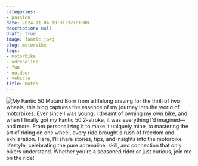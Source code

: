 ```yaml
---
categories:
- passion
date: 2024-11-04 19:31:32+01:00
description: null
draft: true
image: fantic.jpeg
slug: motorbike
tags:
- motorbike
- adrenaline
- fun
- outdoor
- vehicle
title: Motos
---
```


<!-- hash: c7c82fc59ec5 -->
![My Fantic 50 Motard](fantic.jpg)
Born from a lifelong craving for the thrill of two wheels, this blog captures the essence of my journey into the world of motorbikes. Ever since I was young, I dreamt of owning my own bike, and when I finally got my Fantic 50 2-stroke, it was everything I’d imagined—and more. From personalizing it to make it uniquely mine, to mastering the art of riding on one wheel, every ride brought a rush of freedom and exhilaration. Here, I’ll share stories, tips, and insights into the motorbike lifestyle, celebrating the pure adrenaline, skill, and connection that only bikers understand. Whether you’re a seasoned rider or just curious, join me on the ride!